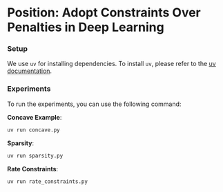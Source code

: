 # Position: Adopt Constraints Over Penalties in Deep Learning

### Setup
We use `uv` for installing dependencies. To install `uv`, please refer to the [uv documentation](https://docs.astral.sh/uv/getting-started/installation/).

### Experiments
To run the experiments, you can use the following command:

**Concave Example**:
```bash
uv run concave.py
```

**Sparsity**:
```bash
uv run sparsity.py
```

**Rate Constraints**:
```bash
uv run rate_constraints.py
```
